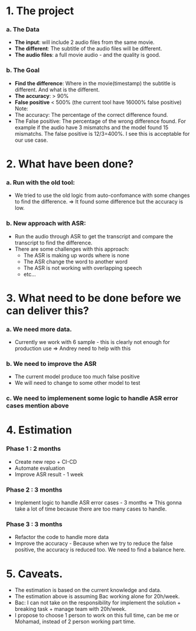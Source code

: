 # 1. The project
### a. The Data
- **The input**: will include 2 audio files from the same movie.
- **The different**: The subtitle of the audio files will be different.
- **The audio files**: a full movie audio - and the quality is good.
### b. The Goal
- **Find the difference**: Where in the movie(timestamp) the subtitle is different. And what is the different.
- **The accuracy**: > 90%
- **False positive** < 500%  (the current tool have 16000% false positive)
Note:
- The accuracy: The percentage of the correct difference found.
- The False positive: The percentage of the wrong difference found. For example if the audio have 3 mismatchs and the model found 15 mismatchs. The false positive is 12/3=400%. I see this is acceptable for our use case.
# 2. What have been done?
### a. **Run with the old tool**:
- We tried to use the old logic from auto-confomance with some changes to find the difference.
=> It found some difference but the accuracy is low.
### b. **New approach with ASR**:
- Run the audio through ASR to get the transcript and compare the transcript to find the difference.
- There are some challenges with this approach:
    - The ASR is making up words where is none
    - The ASR change the word to another word
    - The ASR is not working with overlapping speech
    - etc...
# 3. What need to be done before we can deliver this?
### a. We need more data.
- Currently we work with 6 sample - this is clearly not enough for production use
=> Andrey need to help with this
### b. We need to improve the ASR
- The current model produce too much false positive
- We will need to change to some other model to test
### c. We need to implemenent some logic to handle ASR error cases mention above
# 4. Estimation
### Phase 1 : 2 months
- Create new repo + CI-CD
- Automate evaluation
- Improve ASR result - 1 week
### Phase 2 : 3 months
- Implement logic to handle ASR error cases - 3 months
=> This gonna take a lot of time because there are too many cases to handle.
### Phase 3 : 3 months
- Refactor the code to handle more data
- Improve the accuracy - Because when we try to reduce the false positive, the accuracy is reduced too. We need to find a balance here.
# 5. Caveats.
- The estimation is based on the current knowledge and data.
- The estimation above is assuming Bac working alone for 20h/week.
- Bac: I can not take on the responsibility for implement the solution + breaking task + manage team with 20h/week.
- I propose to choose 1 person to work on this full time, can be me or Mohamad, instead of 2 person working part time.